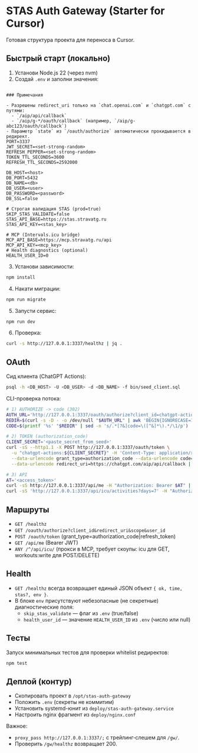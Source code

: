 # STAS Auth Gateway (Starter for Cursor)

Готовая структура проекта для переноса в Cursor.

## Быстрый старт (локально)

1) Установи Node.js 22 (через nvm)  
2) Создай `.env` и заполни значения:  
```

### Примечания

- Разрешены redirect_uri только на `chat.openai.com` и `chatgpt.com` с путями:
  - `/aip/api/callback`
  - `/aip/g-*/oauth/callback` (например, `/aip/g-abc123/oauth/callback`)
- Параметр `state` из `/oauth/authorize` автоматически прокидывается в редирект.
PORT=3337
JWT_SECRET=<set-strong-random>
REFRESH_PEPPER=<set-strong-random>
TOKEN_TTL_SECONDS=3600
REFRESH_TTL_SECONDS=2592000

DB_HOST=<host>
DB_PORT=5432
DB_NAME=<db>
DB_USER=<user>
DB_PASSWORD=<password>
DB_SSL=false

# Строгая валидация STAS (prod=true)
SKIP_STAS_VALIDATE=false
STAS_API_BASE=https://stas.stravatg.ru
STAS_API_KEY=<stas_key>

# MCP (Intervals.icu bridge)
MCP_API_BASE=https://mcp.stravatg.ru/api
MCP_API_KEY=<mcp_key>
# Health diagnostics (optional)
HEALTH_USER_ID=0
```
3) Установи зависимости:
```bash
npm install
```
4) Накати миграции:
```bash
npm run migrate
```
5) Запусти сервис:
```bash
npm run dev
```
6) Проверка:
```bash
curl -s http://127.0.0.1:3337/healthz | jq .
```

## OAuth

Сид клиента (ChatGPT Actions):
```bash
psql -h <DB_HOST> -U <DB_USER> -d <DB_NAME> -f bin/seed_client.sql
```

CLI-проверка потока:
```bash
# 1) AUTHORIZE -> code (302)
AUTH_URL='http://127.0.0.1:3337/oauth/authorize?client_id=chatgpt-actions&redirect_uri=https://chatgpt.com/aip/api/callback&scope=read:me%20icu%20workouts:write&user_id=<USER_ID>'
REDIR=$(curl -s -D - -o /dev/null "$AUTH_URL" | awk 'BEGIN{IGNORECASE=1} /^Location:/{print $2; exit}' | tr -d '\r')
CODE=$(printf '%s' "$REDIR" | sed -n 's/.*[?&]code=\([^&]*\).*/\1/p')

# 2) TOKEN (authorization_code)
CLIENT_SECRET='<paste_secret_from_seed>'
curl -sS --http1.1 -X POST http://127.0.0.1:3337/oauth/token \
  -u "chatgpt-actions:${CLIENT_SECRET}" -H 'Content-Type: application/x-www-form-urlencoded' \
  --data-urlencode grant_type=authorization_code --data-urlencode code="$CODE" \
  --data-urlencode redirect_uri=https://chatgpt.com/aip/api/callback | jq .

# 3) API
AT='<access_token>'
curl -sS http://127.0.0.1:3337/api/me -H "Authorization: Bearer $AT" | jq .
curl -sS 'http://127.0.0.1:3337/api/icu/activities?days=7' -H "Authorization: Bearer $AT" | jq .
```

## Маршруты

- `GET /healthz`
- `GET /oauth/authorize?client_id&redirect_uri&scope&user_id`
- `POST /oauth/token` (grant_type=authorization_code|refresh_token)
- `GET /api/me` (Bearer JWT)
- `ANY /^/api/icu/` (прокси в MCP, требует скоупы: icu для GET, workouts:write для POST/DELETE)

## Health

- `GET /healthz` всегда возвращает единый JSON объект `{ ok, time, stas?, env }`.
- В блоке `env` присутствуют небезопасные (не секретные) диагностические поля:
  - `skip_stas_validate` — флаг из `.env` (true/false)
  - `health_user_id` — значение `HEALTH_USER_ID` из `.env` (число или null)

## Тесты

Запуск минимальных тестов для проверки whitelist редиректов:

```bash
npm test
```

## Деплой (контур)

- Скопировать проект в `/opt/stas-auth-gateway`
- Положить `.env` (секреты не коммитим)
- Установить systemd-юнит из `deploy/stas-auth-gateway.service`
- Настроить nginx фрагмент из `deploy/nginx.conf`

Важное:
- `proxy_pass http://127.0.0.1:3337/;` с трейлинг‑слешем для `/gw/`.
- Проверить `/gw/healthz` возвращает 200.
